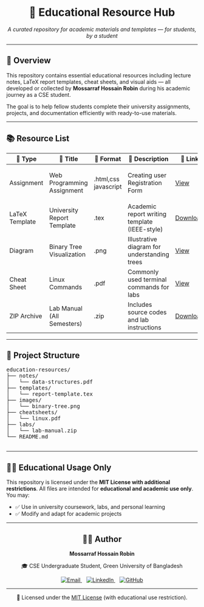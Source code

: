 <div align="center">
  <h1>📘 Educational Resource Hub</h1>
  <p><em>A curated repository for academic materials and templates — for students, by a student</em></p>
</div>

<hr />

<div>
  <h2>📌 Overview</h2>
  <p>
    This repository contains essential educational resources including lecture notes, LaTeX report templates, cheat sheets, and visual aids — all developed or collected by <strong>Mossarraf Hossain Robin</strong> during his academic journey as a CSE student.
  </p>
  <p>
    The goal is to help fellow students complete their university assignments, projects, and documentation efficiently with ready-to-use materials.
  </p>
</div>

<hr />

<div>
  <h2>📚 Resource List</h2>

  <table>
    <thead>
      <tr>
        <th>📁 Type</th>
        <th>📌 Title</th>
        <th>📄 Format</th>
        <th>📝 Description</th>
        <th>🔗 Link</th>
      </tr>
    </thead>
    <tbody>
      <tr>
        <td>Assignment</td>
        <td>Web Programming Assignment</td>
        <td>.html,css javascript</td>
        <td   <span title="This folder contains web programming assignments with detailed project files and screenshots.">
    
  </span>Creating user Registration Form</td>
        <td><a href="./notes/data-structures.pdf">View</a></td>
      </tr>
      <tr>
        <td>LaTeX Template</td>
        <td>University Report Template</td>
        <td>.tex</td>
        <td>Academic report writing template (IEEE-style)</td>
        <td><a href="./templates/report-template.tex">Download</a></td>
      </tr>
      <tr>
        <td>Diagram</td>
        <td>Binary Tree Visualization</td>
        <td>.png</td>
        <td>Illustrative diagram for understanding trees</td>
        <td><a href="./images/binary-tree.png">View</a></td>
      </tr>
      <tr>
        <td>Cheat Sheet</td>
        <td>Linux Commands</td>
        <td>.pdf</td>
        <td>Commonly used terminal commands for labs</td>
        <td><a href="./cheatsheets/linux.pdf">View</a></td>
      </tr>
      <tr>
        <td>ZIP Archive</td>
        <td>Lab Manual (All Semesters)</td>
        <td>.zip</td>
        <td>Includes source codes and lab instructions</td>
        <td><a href="./labs/lab-manual.zip">Download</a></td>
      </tr>
    </tbody>
  </table>
</div>

<hr />



<div>
  <h2>📁 Project Structure</h2>
  <pre>
education-resources/
├── notes/
│   └── data-structures.pdf
├── templates/
│   └── report-template.tex
├── images/
│   └── binary-tree.png
├── cheatsheets/
│   └── linux.pdf
├── labs/
│   └── lab-manual.zip
└── README.md
  </pre>
</div>

<hr />
<div>
  <h2>🧑‍🏫 Educational Usage Only</h2>
  <p>
    This repository is licensed under the <strong>MIT License with additional restrictions</strong>.
    All files are intended for <strong>educational and academic use only</strong>. You may:
  </p>
  <ul>
    <li>✅ Use in university coursework, labs, and personal learning</li>
    <li>✅ Modify and adapt for academic projects</li>
  </ul>
</div>

<hr />
<div align="center">
  <h2>👨‍💻 Author</h2>
  <p><strong>Mossarraf Hossain Robin</strong></p>
  <p>🎓 CSE Undergraduate Student, Green University of Bangladesh</p>
  <p>
    <a href="mailto:mossarrafhossainrobin@gmail.com" target="_blank" rel="noopener">
      <img src="https://img.shields.io/badge/Email-D14836?style=flat-square&logo=gmail&logoColor=white" alt="Email" />
    </a>
    &nbsp;&nbsp;
    <a href="https://linkedin.com/in/mossarrafhossainrobin" target="_blank" rel="noopener">
      <img src="https://img.shields.io/badge/LinkedIn-0A66C2?style=flat-square&logo=linkedin&logoColor=white" alt="LinkedIn" />
    </a>
    &nbsp;&nbsp;
    <a href="https://github.com/MossarrafHossainRobin" target="_blank" rel="noopener">
      <img src="https://img.shields.io/badge/GitHub-181717?style=flat-square&logo=github&logoColor=white" alt="GitHub" />
    </a>
  </p>
</div>

<hr />

<div align="center">
  <p>
    📄 Licensed under the <a href="./LICENSE" target="_blank">MIT License</a> (with educational use restriction).
  </p>
</div>
